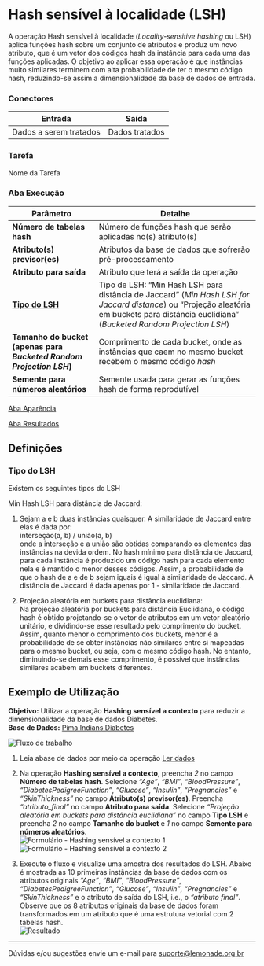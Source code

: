 # Hash sensível à localidade (LSH)

A operação Hash sensível à localidade (*Locality-sensitive hashing* ou LSH) aplica funções hash sobre um conjunto de atributos e produz um novo atributo, que é um vetor dos códigos hash da instância para cada uma das funções aplicadas. O objetivo ao aplicar essa operação é que instâncias muito similares terminem com alta probabilidade de ter o mesmo código hash, reduzindo-se assim a dimensionalidade da base de dados de entrada.

### Conectores
| Entrada | Saída |
| --- | --- |
| Dados a serem tratados | Dados tratados |

### Tarefa
Nome da Tarefa

### Aba Execução
| Parâmetro | Detalhe |
| --- | --- |
| **Número de tabelas hash** | Número de funções hash que serão aplicadas no(s) atributo(s) |
| **Atributo(s) previsor(es)** | Atributos da base de dados que sofrerão pré-processamento |
| **Atributo para saída** | Atributo que terá a saída da operação |
| **[Tipo do LSH]** | Tipo de LSH: “Min Hash LSH para distância de Jaccard” (*Min Hash LSH for Jaccard distance*) ou “Projeção aleatória em buckets para distância euclidiana” (*Bucketed Random Projection LSH*) |
| **Tamanho do bucket (apenas para *Bucketed Random Projection LSH*)** | Comprimento de cada bucket, onde as instâncias que caem no mesmo bucket recebem o mesmo código *hash* |
| **Semente para números aleatórios** |Semente usada para gerar as funções hash de forma reprodutível  |

[Aba Aparência][1]

[Aba Resultados][2] 

## Definições
### Tipo do LSH
Existem os seguintes tipos do LSH

Min Hash LSH para distância de Jaccard:

1. Sejam a e b duas instâncias quaisquer. A similaridade de Jaccard entre elas é dada por:\
interseção(a, b) / união(a, b)\
onde a interseção e a união são obtidas comparando os elementos das instâncias na devida ordem. No hash mínimo para distância de Jaccard, para cada instância é produzido um código hash para cada elemento nela e é mantido o menor desses códigos. Assim, a probabilidade de que o hash de a e de b sejam iguais é igual à similaridade de Jaccard. A distância de Jaccard é dada apenas por 1 - similaridade de Jaccard.

2. Projeção aleatória em buckets para distância euclidiana: \
Na projeção aleatória por buckets para distância Euclidiana, o código hash é obtido projetando-se o vetor de atributos em um vetor aleatório unitário, e dividindo-se esse resultado pelo comprimento do bucket. Assim, quanto menor o comprimento dos buckets, menor é a probabilidade de se obter instâncias não similares entre si mapeadas para o mesmo bucket, ou seja, com o mesmo código hash. No entanto, diminuindo-se demais esse comprimento, é possível que instâncias similares acabem em buckets diferentes. 



## Exemplo de Utilização
**Objetivo:** Utilizar a operação **Hashing sensível a contexto** para reduzir a dimensionalidade da base de dados Diabetes. \
**Base de Dados:** [Pima Indians Diabetes][3]

![Fluxo de trabalho](/img/spark/pre-processamento-de-dados/reducao-de-dimensionalidade-hash-sensivel-a-localidade/image4.png)

1. Leia abase de dados por meio da operação [Ler dados][4]

2. Na operação **Hashing sensível a contexto**, preencha *2* no campo **Número de tabelas hash**. Selecione *“Age”*, *“BMI”*, *“BloodPressure”*, *“DiabetesPedigreeFunction”*, *“Glucose”*, *“Insulin”*, *“Pregnancies”* e *“SkinThickness”* no campo **Atributo(s) previsor(es)**. Preencha *“atributo_final”* no campo **Atributo para saída**. Selecione *“Projeção aleatória em buckets para distância euclidiana”* no campo **Tipo LSH** e preencha *2* no campo **Tamanho do bucket** e *1* no campo **Semente para números aleatórios**.\
![Formulário - Hashing sensível a contexto 1](/img/spark/pre-processamento-de-dados/reducao-de-dimensionalidade-hash-sensivel-a-localidade/image1.png)
![Formulário - Hashing sensível a contexto 2](/img/spark/pre-processamento-de-dados/reducao-de-dimensionalidade-hash-sensivel-a-localidade/image2.png)

3. Execute o fluxo e visualize uma amostra dos resultados do LSH. Abaixo é mostrada as 10 primeiras instâncias da base de dados com os atributos originais *“Age”*, *“BMI”*, *“BloodPressure”*, *“DiabetesPedigreeFunction”*, *“Glucose”*, *“Insulin”*, *“Pregnancies”* e *“SkinThickness”* e o atributo de saída do LSH, i.e., o *“atributo final”*. Observe que os 8 atributos originais da base de dados foram transformados em um atributo que é uma estrutura vetorial com 2 tabelas hash.\
![Resultado](/img/spark/pre-processamento-de-dados/reducao-de-dimensionalidade-hash-sensivel-a-localidade/image3.png)

---
Dúvidas e/ou sugestões envie um e-mail para suporte@lemonade.org.br

[Tipo do LSH]: #tipo-do-lsh
[1]: /pt-br/spark/documentacao-geral/aba-aparencia.html
[2]: /pt-br/spark/documentacao-geral/aba-resultados.html
[3]: /pt-br/spark/base-de-dados/#pima-indians-diabetes
[4]: /pt-br/spark/entrada-e-saida/ler-dados.html